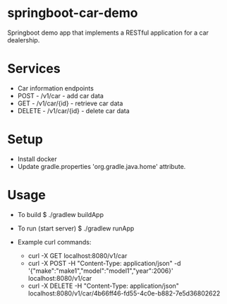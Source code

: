 springboot-car-demo
===

Springboot demo app that implements a RESTful application for a car dealership.

Services
====
- Car information endpoints 
 - POST   - /v1/car      - add car data
 - GET    - /v1/car/{id} - retrieve car data
 - DELETE - /v1/car/{id} - delete car data

Setup
====
- Install docker
- Update gradle.properties 'org.gradle.java.home' attribute.

Usage
====
- To build
 $ ./gradlew buildApp
- To run (start server)
 $ ./gradlew runApp

- Example curl commands:
    - curl -X GET localhost:8080/v1/car
    - curl -X POST -H "Content-Type: application/json" -d '{"make":"make1","model":"model1","year":2006}' localhost:8080/v1/car
    - curl -X DELETE -H "Content-Type: application/json" localhost:8080/v1/car/4b66ff46-fd55-4c0e-b882-7e5d36802622
